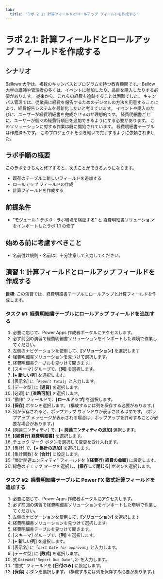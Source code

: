 ```yaml
---
lab:
  title: 'ラボ 2.1: 計算フィールドとロールアップ フィールドを作成する'
---
```


# ラボ 2.1: 計算フィールドとロールアップ フィールドを作成する 

## シナリオ
Bellows 大学は、複数のキャンパスとプログラムを持つ教育機関です。 Bellow 大学の講師や管理者の多くは、イベントに参加したり、品目を購入したりする必要があります。 従来から、これらの経費を追跡することは困難でした。
キャンパス管理では、従業員に経費を報告するためのデジタルの方法を用意することにより、経費報告システムを最新化したいと考えています。
イベントや購入のたびに、ユーザーが経費明細書を完成させるのが理想的です。 経費明細書ごとに、ユーザーが個々の経費行項目を追加できるようにする必要があります。 このソリューションに対する作業は既に開始されています。 経費明細書テーブルは作成済みです。 このプロジェクトを引き継いで完了するように依頼されました。

## ラボ手順の概要
このラボをきちんと修了すると、次のことができるようになります。
- 既存のテーブルに新しいフィールドを追加する
- ロールアップ フィールドの作成
- 計算フィールドを作成する

## 前提条件
- "モジュール 1 ラボ 0 - ラボ環境を検証する" と 経費明細書ソリューションをインポートしたラボ 1.1 の修了

## 始める前に考慮すべきこと
- 名前付け規則 - 名前は、十分注意して入力してください。

## 演習 1: 計算フィールドとロールアップ フィールドを作成する
**目標:** この演習では、経費明細書テーブルにロールアップと計算フィールドを作成します。

### タスク #1: 経費明細書テーブルにロールアップ フィールドを追加する
1. 必要に応じて、Power Apps 作成者ポータルにアクセスします。
2. 必ず前回の演習で経費明細書ソリューションをインポートした環境で作業してください。
3. 左側のナビゲーションを使用して、**[ソリューション]** を選択します
4. 経費明細書ソリューションを見つけて選択します。
5. 経費明細書テーブルを見つけて開きます。
6. [スキーマ] グループで、**[列]** を選択します。
7. **[+ 新しい列]** を選択します。
8. [表示名] に「*`Report Total`*」と入力します。
9. [データ型] に **[通貨]** を選択します。
10. [必須] に **[省略可能]** を選択します。
11. "動作" フィールドで、**[ロールアップ]** を選択します。
12. **[保存]** ボタンを選択します。 (構成するには列を保存する必要があります。)
13. 列が保存されると、ポップアップ ウィンドウが表示されるはずです。 (ポップアップ メッセージが表示される場合は、ポップアップを許可することが必要な場合があります。)
14. [関連エンティティ] で、**[+ 関連エンティティの追加]** 選択します。
15. **[(経費行) 経費明細書]** を選択します。
16. チェック マーク ボタンを選択して変更を受け入れます。
17. [集計] で、**[+ 集計の追加]** を選択します。
18. [集計関数] を **[合計]** に設定します。
19. "集計関連エンティティ" フィールドを **[(経費行) 経費の金額]** に設定します。
20. 緑色のチェック マークを選択し、**[保存して閉じる]** ボタンを選択します。

### タスク #2: 経費明細書テーブルに Power FX 数式計算フィールドを追加する
1. 必要に応じて、Power Apps 作成者ポータルにアクセスします。
2. 必ず前回の演習で経費明細書ソリューションをインポートした環境で作業してください。
3. 左側のナビゲーションを使用して、**[ソリューション]** を選択します
4. 経費明細書ソリューションを見つけて選択します。
5. 経費明細書テーブルを見つけて開きます。
6. [スキーマ] グループで、**[列]** を選択します。
7. **[+ 新しい列]** を選択します。
8. [表示名] に「*`Last Date for approval`*」と入力します。
9. [データ型] に **[数式]** を選択します。
10. 式 `DateAdd('Report Due Date',2)` を入力します。
11. "書式" フィールドを **[日付のみ]** に設定します。
12. **[保存]** ボタンを選択します。 (構成するには列を保存する必要があります。)
